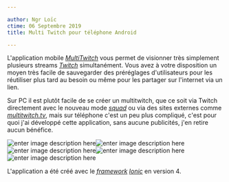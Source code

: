 ```yaml
---

author: Ngr Loïc
ctime: 06 Septembre 2019
title: Multi Twitch pour téléphone Android

---
```


L'application mobile *[MultiTwitch](https://play.google.com/store/apps/details?id=fr.zkf.multi_twitch)* vous permet de visionner très simplement plusieurs streams *[Twitch](https://www.twitch.tv)* simultanément.
Vous avez à votre disposition un moyen très facile de sauvegarder des préréglages d'utilisateurs pour les réutiliser plus tard au besoin ou même pour les partager sur l'internet via un lien.

Sur PC il est plutôt facile de se créer un multitwitch, que ce soit via Twitch directement avec le nouveau mode *[squad](https://help.twitch.tv/s/article/how-to-use-squad-stream?language=en_US)* ou via des sites externes comme *[multitwitch.tv](https://multitwitch.live/)*, mais sur téléphone c'est un peu plus compliqué, c'est pour quoi j'ai développé cette application, sans aucune publicités, j'en retire aucun bénéfice.

![enter image description here](https://lh3.googleusercontent.com/dVtQTLr1HPuoDfkPOY7_sT93o-swWTNU-NhuSW951Va1bwIi999DIiRrcjT5SvuJDQI=w720-h310-rw)![enter image description here](https://lh3.googleusercontent.com/jCGcEcvn8wKd226lMMVjL4Lq1p82Ls41lHBjpQ8cKqBTLF8PVe71Ler1YcuGYSqwwg=w720-h310-rw)![enter image description here](https://lh3.googleusercontent.com/fM642qmjaCmZzjG35iQ9KIXnrHefa98GKRRETtNX-fcOTg3_tsBSJBOrZXOisohKSbsf=w720-h310-rw)![enter image description here](https://lh3.googleusercontent.com/7mTm8GF54pv4DZJNqBS8GeDNjjsQQ8Z6HTna50oaPJT7G7BA883n2QsIHZQpEhoAfgA=w720-h310-rw)
![enter image description here](https://lh3.googleusercontent.com/tzWEsjoMI68r24CvcDHF4W20ClyZvqFlxYQgpkevhPw5YIR6NlJfL3JT24F-r46ln4I=w720-h310-rw)

L'application a été créé avec le *[framework](https://en.wikipedia.org/wiki/Web_framework)* *[Ionic](https://ionicframework.com/)* en version 4.